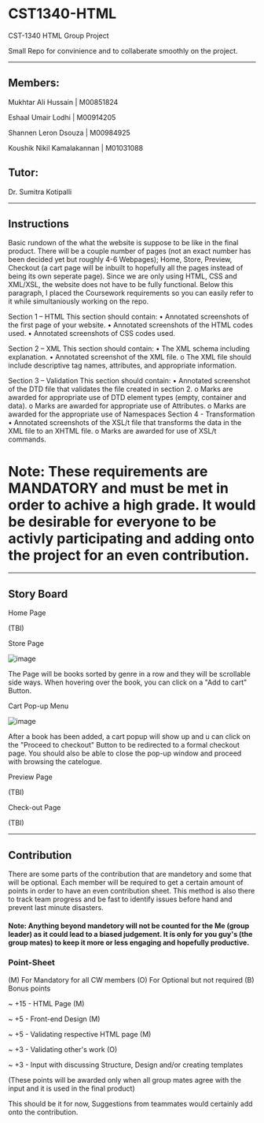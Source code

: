 # CST1340-HTML
CST-1340 HTML Group Project 

Small Repo for convinience and to collaberate smoothly on the project.

-----------------------------------------------------------------------------------------------------------------------------------------------------------------------------------------------------------------------------------------------------

## Members:
Mukhtar Ali Hussain | M00851824

Eshaal Umair Lodhi | M00914205

Shannen Leron Dsouza | M00984925

Koushik Nikil Kamalakannan | M01031088

## Tutor:
Dr. Sumitra Kotipalli 

-----------------------------------------------------------------------------------------------------------------------------------------------------------------------------------------------------------------------------------------------------

## Instructions

Basic rundown of the what the website is suppose to be like in the final product. There will be a couple number of pages (not an exact number has been decided yet but roughly 4-6 Webpages); Home, Store, Preview, Checkout (a cart page will be inbuilt to hopefully all the pages instead of being its own seperate page). Since we are only using HTML, CSS and XML/XSL, the website does not have to be fully functional. Below this paragraph, I placed the Coursework requirements so you can easily refer to it while simultaniously working on the repo.

Section 1 – HTML
This section should contain:
•	Annotated screenshots of the first page of your website.
•	Annotated screenshots of the HTML codes used.
•	Annotated screenshots of CSS codes used.

Section 2 – XML
This section should contain:
•	The XML schema including explanation.
•	Annotated screenshot of the XML file.
o	The XML file should include descriptive tag names, attributes, and appropriate information.

Section 3 – Validation
This section should contain:
•	Annotated screenshot of the DTD file that validates the file created in section 2.
o	Marks are awarded for appropriate use of DTD element types (empty, container and data).
o	Marks are awarded for appropriate use of Attributes.
o	Marks are awarded for the appropriate use of Namespaces 
Section 4 - Transformation
•	Annotated screenshots of the XSL/t file that transforms the data in the XML file to an XHTML file.
o	Marks are awarded for use of XSL/t commands.


# Note: These requirements are MANDATORY and must be met in order to achive a high grade. It would be desirable for everyone to be activly participating and adding onto the project for an even contribution.

-----------------------------------------------------------------------------------------------------------------------------------------------------------------------------------------------------------------------------------------------------

## Story Board

Home Page

(TBI)

Store Page


![image](https://github.com/user-attachments/assets/346249b7-f46f-4e01-a1f6-18ed1e6a8209)

The Page will be books sorted by genre in a row and they will be scrollable side ways. When hovering over the book, you can click on a "Add to cart" Button. 


Cart Pop-up Menu


![image](https://github.com/user-attachments/assets/0339a7e2-0d51-426a-a014-d7a115192888)

After a book has been added, a cart popup will show up and u can click on the "Proceed to checkout" Button to be redirected to a formal checkout page. You should also be able to close the pop-up window and proceed with browsing the catelogue.


Preview Page

(TBI)

Check-out Page

(TBI)

-----------------------------------------------------------------------------------------------------------------------------------------------------------------------------------------------------------------------------------------------------

## Contribution

There are some parts of the contribution that are mandetory and some that will be optional. Each member will be required to get a certain amount of points in order to have an even contribution sheet. This method is also there to track team progress and be fast to identify issues before hand and prevent last minute disasters. 

#### Note: Anything beyond mandetory will not be counted for the Me (group leader) as it could lead to a biased judgement. It is only for you guy's (the group mates) to keep it more or less engaging and hopefully productive. 

### Point-Sheet

(M) For Mandatory for all CW members
(O) For Optional but not required 
(B) Bonus points 

~ +15 - HTML Page (M)

~ +5  - Front-end Design (M)

~ +5  - Validating respective HTML page (M)


~ +3  - Validating other's work (O)


~ +3  - Input with discussing Structure, Design and/or creating templates 


(These points will be awarded only when all group mates agree with the input and it is used in the final product)

This should be it for now, Suggestions from teammates would certainly add onto the contribution. 

